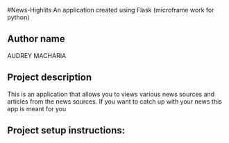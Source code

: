 #News-Highlits
 An application created using Flask (microframe work for python)

 ## Author name
 AUDREY MACHARIA


 ## Project description
 This is an application that allows you to views various news sources and articles from the news sources.
 If you want to catch up with your news this app is meant for you


 ## Project setup instructions: